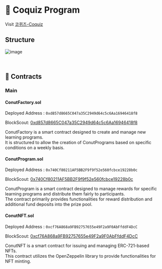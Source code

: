 # 🤑 Coquiz Program

Visit [코퀴즈-Coquiz](https://www.coquiz.space/0_educhain/)

## Structure

![image](https://github.com/user-attachments/assets/62c15b52-b865-4693-9420-a918ab795b1e)

<br>

## 📄 Contracts

### Main

#### ConutFactory.sol

Deployed Address : `0xd857d8665C047a35C2949d64c5c6Aa16946418f8`

BlockScout: [0xd857d8665C047a35C2949d64c5c6Aa16946418f8](https://edu-chain-testnet.blockscout.com/address/0xd857d8665C047a35C2949d64c5c6Aa16946418f8)

ConutFactory is a smart contract designed to create and manage new learning programs. <br>
It is structured to allow the creation of ConutPrograms based on specific conditions on a weekly basis.

#### ConutProgram.sol

Deployed Address : `0x740Cf80211AF5BB2F9f9f52e560fcbce19228b0c`

BlockScout: [0x740Cf80211AF5BB2F9f9f52e560fcbce19228b0c](https://edu-chain-testnet.blockscout.com/address/0x740Cf80211AF5BB2F9f9f52e560fcbce19228b0c)

ConutProgram is a smart contract designed to manage rewards for specific learning programs and distribute them fairly to participants.<br>
The contract primarily provides functionalities for reward distribution and additional fund deposits into the prize pool.

#### ConutNFT.sol

Deployed Address : `0xcf76A868a9FB92757655e49F2a9F0AbFfddF4DcC`

BlockScout: [0xcf76A868a9FB92757655e49F2a9F0AbFfddF4DcC](https://edu-chain-testnet.blockscout.com/address/0xcf76A868a9FB92757655e49F2a9F0AbFfddF4DcC)

ConutNFT is a smart contract for issuing and managing ERC-721-based NFTs.<br>
This contract utilizes the OpenZeppelin library to provide functionalities for NFT minting.
